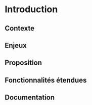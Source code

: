 # Introduction

## Contexte

## Enjeux

## Proposition

## Fonctionnalités étendues

## Documentation
